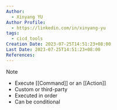 ```yaml
---
Author:
  - Xinyang YU
Author Profile:
  - https://linkedin.com/in/xinyang-yu
tags:
  - cicd_tools
Creation Date: 2023-07-25T14:51:23+08:00
Last Date: 2023-07-25T14:51:23+08:00
References:
---
```

>[!note]
>- Execute [[Command]] or an [[Action]]
>- Custom or third-party
>- Executed in order
>- Can be conditional